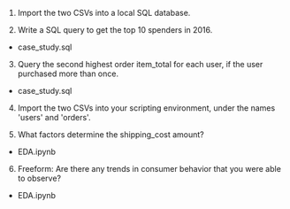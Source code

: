 1) Import the two CSVs into a local SQL database.

2) Write a SQL query to get the top 10 spenders in 2016.
  - case_study.sql

3) Query the second highest order item_total for each user, if the user purchased more than
once.
  - case_study.sql

4) Import the two CSVs into your scripting environment, under the names 'users' and 'orders'.

5) What factors determine the shipping_cost amount?
  - EDA.ipynb

6) Freeform: Are there any trends in consumer behavior that you were able to observe?
  - EDA.ipynb
